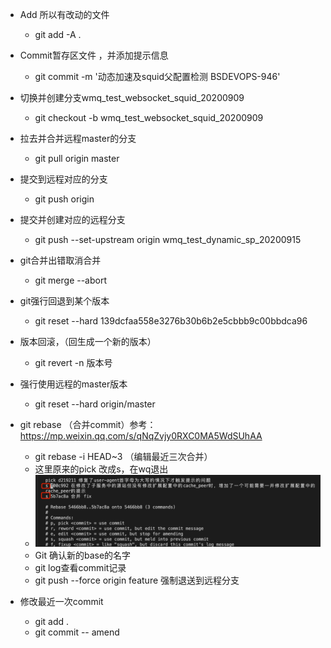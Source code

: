 

- Add 所以有改动的文件
  - git add -A .   



- Commit暂存区文件 ，并添加提示信息
  - git commit -m '动态加速及squid父配置检测 BSDEVOPS-946'  



- 切换并创建分支wmq_test_websocket_squid_20200909
  - git checkout -b wmq_test_websocket_squid_20200909



- 拉去并合并远程master的分支
  - git pull origin master  



- 提交到远程对应的分支
  - git push origin



- 提交并创建对应的远程分支
  - git push --set-upstream origin wmq_test_dynamic_sp_20200915



- git合并出错取消合并
  - git merge --abort



- git强行回退到某个版本
  - git reset --hard 139dcfaa558e3276b30b6b2e5cbbb9c00bbdca96 



- 版本回滚，（回生成一个新的版本）
  - git revert -n 版本号



- 强行使用远程的master版本
  - git reset --hard origin/master



- git rebase （合并commit）参考：https://mp.weixin.qq.com/s/qNqZvjy0RXC0MA5WdSUhAA

  - git rebase -i HEAD~3  （编辑最近三次合并）
  - 这里原来的pick 改成s，在wq退出
  - ![image-20210315123840353](../assets/git.assets/image-20210315123840353.png)
  - Git 确认新的base的名字
  - git log查看commit记录
  - git push --force origin feature 强制退送到远程分支

  

- 修改最近一次commit

  - git add .
  - git commit -- amend

  
